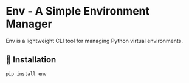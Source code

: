 # Env - A Simple Environment Manager

Env is a lightweight CLI tool for managing Python virtual environments.

## 🚀 Installation
```sh
pip install env
